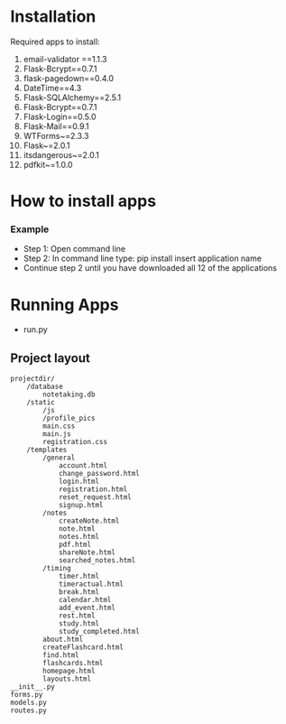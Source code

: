 # Installation

Required apps to install:

1. email-validator ==1.1.3
2. Flask-Bcrypt==0.7.1
3. flask-pagedown==0.4.0
4. DateTime==4.3
5. Flask-SQLAlchemy==2.5.1
6. Flask-Bcrypt==0.7.1
7. Flask-Login==0.5.0
8. Flask-Mail==0.9.1
9. WTForms~=2.3.3
10. Flask~=2.0.1
11. itsdangerous~=2.0.1
12. pdfkit~=1.0.0

# How to install apps

### Example

* Step 1: Open command line
* Step 2: In command line type: pip install insert application name
* Continue step 2 until you have downloaded all 12 of the applications

# Running Apps

* run.py

## Project layout

    projectdir/
        /database
            notetaking.db
        /static
            /js
            /profile_pics
            main.css
            main.js
            registration.css
        /templates
            /general
                account.html
                change_password.html
                login.html
                registration.html
                reset_request.html 
                signup.html
            /notes
                createNote.html
                note.html
                notes.html
                pdf.html
                shareNote.html
                searched_notes.html
            /timing
                timer.html
                timeractual.html
                break.html 
                calendar.html
                add_event.html
                rest.html
                study.html
                study_completed.html
            about.html
            createFlashcard.html
            find.html
            flashcards.html
            homepage.html
            layouts.html
    __init__.py
    forms.py
    models.py
    routes.py